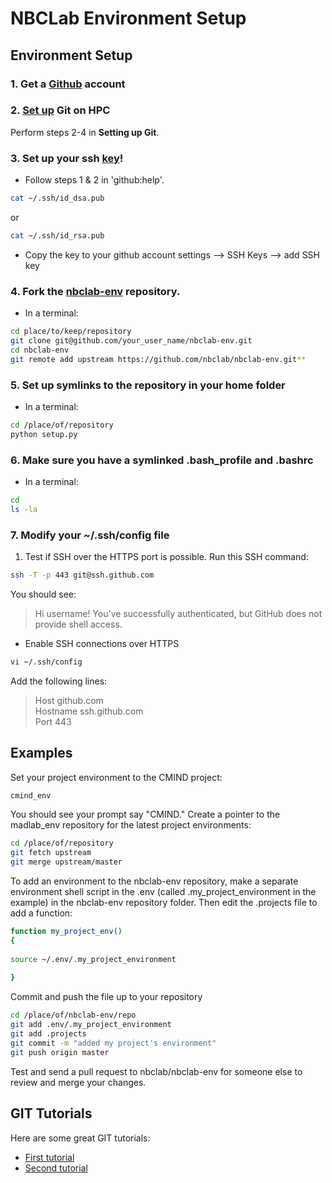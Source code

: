 NBCLab Environment Setup
======

Environment Setup
-----------------

### 1. Get a [Github](https://github.com/) account

### 2. [Set up](https://help.github.com/articles/set-up-git/) Git on HPC
Perform steps 2-4 in **Setting up Git**.

### 3. Set up your ssh [key](https://help.github.com/articles/generating-ssh-keys/)!
- Follow steps 1 & 2 in 'github:help'.

```bash
cat ~/.ssh/id_dsa.pub
```

or

```bash
cat ~/.ssh/id_rsa.pub
```

 - Copy the key to your github account settings --> SSH Keys --> add SSH key

### 4. Fork the [nbclab-env](https://github.com/mattfeld/madlab_env) repository.
- In a terminal:

```bash
cd place/to/keep/repository
git clone git@github.com/your_user_name/nbclab-env.git
cd nbclab-env
git remote add upstream https://github.com/nbclab/nbclab-env.git**
```

### 5. Set up symlinks to the repository in your home folder
- In a terminal:
```bash
cd /place/of/repository
python setup.py
```

### 6. Make sure you have a symlinked .bash_profile and .bashrc
- In a terminal:
```bash
cd
ls -la
```

### 7. Modify your ~/.ssh/config file
 1. Test if SSH over the HTTPS port is possible. Run this SSH command:

```bash
ssh -T -p 443 git@ssh.github.com
```

You should see:

> Hi username! You've successfully authenticated, but GitHub does not provide shell access.

- Enable SSH connections over HTTPS

```bash
vi ~/.ssh/config
```

Add the following lines:  
> Host github.com  
> Hostname ssh.github.com  
> Port 443  

## Examples

Set your project environment to the CMIND project:

```bash
cmind_env
```

You should see your prompt say "CMIND." Create a pointer to the madlab_env repository for the latest project environments:

```bash
cd /place/of/repository
git fetch upstream
git merge upstream/master
```

To add an environment to the nbclab-env repository, make a separate environment shell script in the .env (called .my_project_environment in the example) in the nbclab-env repository folder. Then edit the .projects file to add a function:

```bash
function my_project_env()
{
  
source ~/.env/.my_project_environment
  
}
```

Commit and push the file up to your repository

```bash
cd /place/of/nbclab-env/repo
git add .env/.my_project_environment
git add .projects
git commit -m "added my project's environment"
git push origin master
```
Test and send a pull request to nbclab/nbclab-env for someone else to review and merge your changes.

## GIT Tutorials
Here are some great GIT tutorials:  
- [First tutorial](http://nyuccl.org/pages/gittutorial/)  
- [Second tutorial](http://nbviewer.ipython.org/github/fperez/reprosw/blob/master/Version%20Control.ipynb)  

